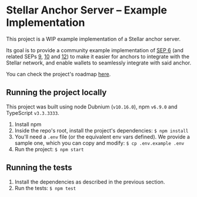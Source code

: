 # Stellar Anchor Server – Example Implementation

This project is a WIP example implementation of a Stellar anchor server.

Its goal is to provide a community example implementation of [SEP 6](https://github.com/stellar/stellar-protocol/blob/master/ecosystem/sep-0006.md) (and related SEPs [9](https://github.com/stellar/stellar-protocol/blob/master/ecosystem/sep-0009.md), [10](https://github.com/stellar/stellar-protocol/blob/master/ecosystem/sep-0010.md) and [12](https://github.com/stellar/stellar-protocol/blob/master/ecosystem/sep-0012.md)) to make it easier for anchors to integrate with the Stellar network, and enable wallets to seamlessly integrate with said anchor.

You can check the project's roadmap [here](https://github.com/stellar/stellar-anchor-server/milestones).

## Running the project locally

This project was built using node Dubnium (`v10.16.0`), npm `v6.9.0` and TypeScript `v3.3.3333`.

1. Install npm
1. Inside the repo's root, install the project's dependencies: `$ npm install`
1. You'll need a `.env` file (or the equivalent env vars defined). We provide a sample one, which you can copy and modify: `$ cp .env.example .env`
1. Run the project: `$ npm start`

## Running the tests

1. Install the dependencies as described in the previous section.
1. Run the tests: `$ npm test`
